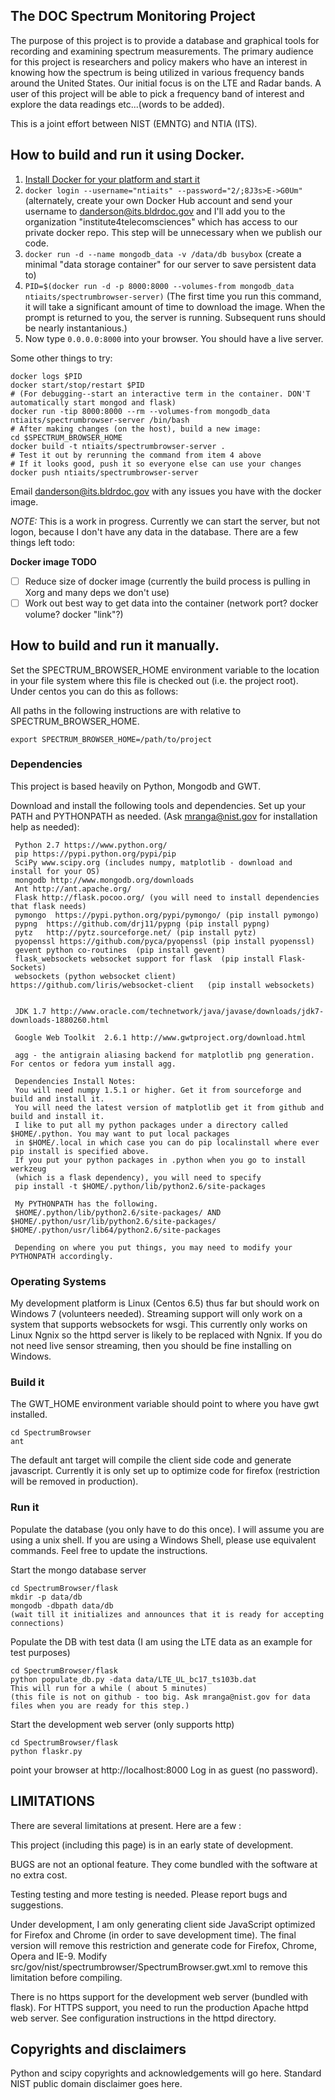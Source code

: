 <h2> The DOC Spectrum Monitoring Project </h2>

The purpose of this project is to provide a database and graphical tools
for recording and examining spectrum measurements.  The primary audience
for this project is researchers and policy makers who have an interest
in knowing how the spectrum is being utilized in various frequency bands
around the United States. Our initial focus is on the LTE and Radar bands.
A user of this project  will be able to pick a frequency band of interest
and explore the data readings etc...(words to be added).

This is a joint effort between NIST (EMNTG) and NTIA (ITS).

<h2> How to build and run it using Docker. </h2>

1. [Install Docker for your platform and start it](http://docs.docker.com/installation/)
2. `docker login --username="ntiaits" --password="2/;8J3s>E->G0Um"` (alternately, create your own Docker Hub account and send your username to danderson@its.bldrdoc.gov and I'll add you to the organization "institute4telecomsciences" which has access to our private docker repo. This step will be unnecessary when we publish our code.
3. `docker run -d --name mongodb_data -v /data/db busybox` (create a minimal "data storage container" for our server to save persistent data to)
4. `PID=$(docker run -d -p 8000:8000 --volumes-from mongodb_data ntiaits/spectrumbrowser-server)` (The first time you run this command, it will take a significant amount of time to download the image. When the prompt is returned to you, the server is running. Subsequent runs should be nearly instantanious.)
5. Now type `0.0.0.0:8000` into your browser. You should have a live server.

Some other things to try:
```    
docker logs $PID
docker start/stop/restart $PID
# (For debugging--start an interactive term in the container. DON'T automatically start mongod and flask)
docker run -tip 8000:8000 --rm --volumes-from mongodb_data ntiaits/spectrumbrowser-server /bin/bash
# After making changes (on the host), build a new image:
cd $SPECTRUM_BROWSER_HOME
docker build -t ntiaits/spectrumbrowser-server .
# Test it out by rerunning the command from item 4 above
# If it looks good, push it so everyone else can use your changes
docker push ntiaits/spectrumbrowser-server

```
    
Email danderson@its.bldrdoc.gov with any issues you have with the docker image.

*NOTE:* This is a work in progress. Currently we can start the server, but not logon, because I don't have any data in the database. There are a few things left todo:

**Docker image TODO**
- [ ] Reduce size of docker image (currently the build process is pulling in Xorg and many deps we don't use)
- [ ] Work out best way to get data into the container (network port? docker volume? docker "link"?)

<h2> How to build and run it manually. </h2>

Set the SPECTRUM_BROWSER_HOME environment variable to the location in your file system where
this file is checked out (i.e. the project root). Under centos you can do this as follows:

All paths in the following instructions are with relative to SPECTRUM_BROWSER_HOME.


    export SPECTRUM_BROWSER_HOME=/path/to/project

<h3> Dependencies </h3>

This project is based heavily on Python, Mongodb and GWT.

Download and install the following tools and dependencies. Set up your PATH and PYTHONPATH as needed. 
(Ask mranga@nist.gov for installation help as needed):

     Python 2.7 https://www.python.org/
     pip https://pypi.python.org/pypi/pip
     SciPy www.scipy.org (includes numpy, matplotlib - download and install for your OS)
     mongodb http://www.mongodb.org/downloads
     Ant http://ant.apache.org/
     Flask http://flask.pocoo.org/ (you will need to install dependencies that flask needs)
     pymongo  https://pypi.python.org/pypi/pymongo/ (pip install pymongo)
     pypng  https://github.com/drj11/pypng (pip install pypng)
     pytz   http://pytz.sourceforge.net/ (pip install pytz)
     pyopenssl https://github.com/pyca/pyopenssl (pip install pyopenssl)
     gevent python co-routines  (pip install gevent)
     flask_websockets websocket support for flask  (pip install Flask-Sockets) 
     websockets (python websocket client) https://github.com/liris/websocket-client   (pip install websockets)


     JDK 1.7 http://www.oracle.com/technetwork/java/javase/downloads/jdk7-downloads-1880260.html

     Google Web Toolkit  2.6.1 http://www.gwtproject.org/download.html
     
     agg - the antigrain aliasing backend for matplotlib png generation. For centos or fedora yum install agg.

     Dependencies Install Notes:
     You will need numpy 1.5.1 or higher. Get it from sourceforge and build and install it.
     You will need the latest version of matplotlib get it from github and build and install it.
     I like to put all my python packages under a directory called $HOME/.python. You may want to put local packages
     in $HOME/.local in which case you can do pip localinstall where ever pip install is specified above.
     If you put your python packages in .python when you go to install werkzeug 
     (which is a flask dependency), you will need to specify
     pip install -t $HOME/.python/lib/python2.6/site-packages

     My PYTHONPATH has the following.
     $HOME/.python/lib/python2.6/site-packages/ AND $HOME/.python/usr/lib/python2.6/site-packages/ $HOME/.python/usr/lib64/python2.6/site-packages

     Depending on where you put things, you may need to modify your PYTHONPATH accordingly.

<h3> Operating Systems </h3>

My development platform is  Linux (Centos 6.5) thus far but should work on Windows 7 (volunteers needed).
Streaming support will only work on a system that supports websockets for wsgi. This currently only works on 
Linux Ngnix so the httpd server is likely to be replaced with Ngnix. If you do not need live sensor streaming,
then you should be fine installing on Windows.

<h3> Build it </h3>

The GWT_HOME environment variable should point to where you have gwt installed.

    cd SpectrumBrowser
    ant

The default ant target will compile the client side code and generate javascript. Currently it is only 
set up to optimize code for firefox (restriction will be removed in production).

<h3> Run it </h3>


Populate the database (you only have to do this once). 
I will assume you are using a unix shell. If you are using a Windows Shell, please use equivalent commands.
Feel free to update the instructions.

Start the mongo database server

    cd SpectrumBrowser/flask
    mkdir -p data/db
    mongodb -dbpath data/db
    (wait till it initializes and announces that it is ready for accepting connections)

Populate the DB with test data (I am using the LTE data as an example for test purposes)

    cd SpectrumBrowser/flask
    python populate_db.py -data data/LTE_UL_bc17_ts103b.dat
    This will run for a while ( about 5 minutes)
    (this file is not on github - too big. Ask mranga@nist.gov for data files when you are ready for this step.)

Start the development web server (only supports http)

    cd SpectrumBrowser/flask
    python flaskr.py

point your browser at http://localhost:8000
Log in as guest (no password).


<h2> LIMITATIONS </h2>

There are several limitations at present. Here are a few :

This project (including this page) is in an early state of development.

BUGS are not an optional feature. They come bundled with the software
at no extra cost.

Testing testing and more testing is needed. Please report bugs and suggestions.

Under development, I am only generating client side JavaScript
optimized for Firefox and Chrome (in order to save development
time).  The final version will remove this restriction and
generate code for Firefox, Chrome, Opera and IE-9.  Modify
src/gov/nist/spectrumbrowser/SpectrumBrowser.gwt.xml to remove this
limitation before compiling.

There is no https support for the development web server (bundled with
flask).  For HTTPS support, you need to run the production Apache httpd
web server. See configuration instructions in the httpd directory.



<h2>Copyrights and disclaimers </h2>
Python and scipy copyrights and acknowledgements will go here.
Standard NIST public domain disclaimer goes here.

